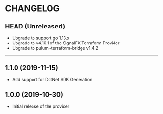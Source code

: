 CHANGELOG
=========

## HEAD (Unreleased)
* Upgrade to support go 1.13.x
* Upgrade to v4.10.1 of the SignalFX Terraform Provider
* Upgrade to pulumi-terraform-bridge v1.4.2

---

## 1.1.0 (2019-11-15)
* Add support for DotNet SDK Generation

## 1.0.0 (2019-10-30)
* Initial release of the provider
